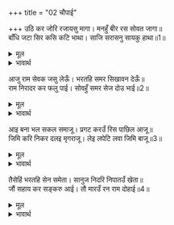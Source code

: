 +++
title = "02 चौपाई"

+++
उठि कर जोरि रजायसु मागा। मनहुँ बीर रस सोवत जागा॥  
बाँधि जटा सिर कसि कटि भाथा। साजि सरासनु सायकु हाथा॥1॥  

<details><summary>मूल</summary>

उठि कर जोरि रजायसु मागा। मनहुँ बीर रस सोवत जागा॥  
बाँधि जटा सिर कसि कटि भाथा। साजि सरासनु सायकु हाथा॥1॥  
</details>

<details><summary>भावार्थ</summary>

यों कहकर लक्ष्मणजी ने उठकर, हाथ जोडकर आज्ञा माँगी। मानो वीर रस सोते से जाग उठा हो। सिर पर जटा बाँधकर कमर में तरकस कस लिया और धनुष को सजाकर तथा बाण को हाथ में लेकर कहा-॥1॥  
</details>

आजु राम सेवक जसु लेऊँ। भरतहि समर सिखावन देऊँ॥  
राम निरादर कर फलु पाई। सोवहुँ समर सेज दोउ भाई॥2॥  

<details><summary>मूल</summary>

आजु राम सेवक जसु लेऊँ। भरतहि समर सिखावन देऊँ॥  
राम निरादर कर फलु पाई। सोवहुँ समर सेज दोउ भाई॥2॥  
</details>

<details><summary>भावार्थ</summary>

आज मैं श्री राम (आप) का सेवक होने का यश लूँ और भरत को सङ्ग्राम में शिक्षा दूँ। श्री रामचन्द्रजी (आप) के निरादर का फल पाकर दोनों भाई (भरत-शत्रुघ्न) रण शय्या पर सोवें॥2॥  
</details>

आइ बना भल सकल समाजू। प्रगट करउँ रिस पाछिल आजू॥  
जिमि करि निकर दलइ मृगराजू। लेइ लपेटि लवा जिमि बाजू॥3॥  

<details><summary>मूल</summary>

आइ बना भल सकल समाजू। प्रगट करउँ रिस पाछिल आजू॥  
जिमि करि निकर दलइ मृगराजू। लेइ लपेटि लवा जिमि बाजू॥3॥  
</details>

<details><summary>भावार्थ</summary>

अच्छा हुआ जो सारा समाज आकर एकत्र हो गया। आज मैं पिछला सब क्रोध प्रकट करूँगा। जैसे सिंह हाथियों के झुण्ड को कुचल डालता है और बाज जैसे लवे को लपेट में ले लेता है॥3॥  
</details>

तैसेहिं भरतहि सेन समेता। सानुज निदरि निपातउँ खेता॥  
जौं सहाय कर सङ्करु आई। तौ मारउँ रन राम दोहाई॥4॥  

<details><summary>मूल</summary>

तैसेहिं भरतहि सेन समेता। सानुज निदरि निपातउँ खेता॥  
जौं सहाय कर सङ्करु आई। तौ मारउँ रन राम दोहाई॥4॥  
</details>

<details><summary>भावार्थ</summary>

वैसे ही भरत को सेना समेत और छोटे भाई सहित तिरस्कार करके मैदान में पछाडूँगा। यदि शङ्करजी भी आकर उनकी सहायता करें, तो भी, मुझे रामजी की सौगन्ध है, मैं उन्हें युद्ध में (अवश्य) मार डालूँगा (छोडूँगा नहीं)॥4॥  
</details>

